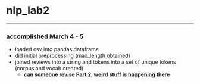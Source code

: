 # nlp_lab2
***
### accomplished March 4 - 5
- loaded csv into pandas dataframe
- did initial preprocessing (max_length obtained)
- joined reviews into a string and tokens into a set of unique tokens (corpus and vocab created)
    - **can someone revise Part 2, weird stuff is happening there**
